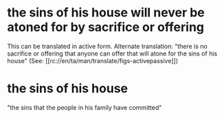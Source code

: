 # the sins of his house will never be atoned for by sacrifice or offering

This can be translated in active form. Alternate translation: "there is no sacrifice or offering that anyone can offer that will atone for the sins of his house" (See: [[rc://en/ta/man/translate/figs-activepassive]])

# the sins of his house

"the sins that the people in his family have committed"

